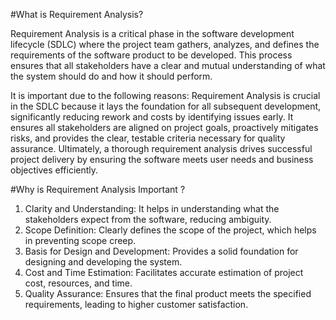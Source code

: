 #What is Requirement Analysis?

Requirement Analysis is a critical phase in the software development lifecycle (SDLC) where the project team gathers, analyzes, and defines the requirements of the software product to be developed. This process ensures that all stakeholders have a clear and mutual understanding of what the system should do and how it should perform.

It is important due to the following reasons:
Requirement Analysis is crucial in the SDLC because it lays the foundation for all subsequent development, significantly reducing rework and costs by identifying issues early. It ensures all stakeholders are aligned on project goals, proactively mitigates risks, and provides the clear, testable criteria necessary for quality assurance. Ultimately, a thorough requirement analysis drives successful project delivery by ensuring the software meets user needs and business objectives efficiently.


#Why is Requirement Analysis Important ?

1. Clarity and Understanding: It helps in understanding what the stakeholders expect from the software, reducing ambiguity.
2. Scope Definition: Clearly defines the scope of the project, which helps in preventing scope creep.
3. Basis for Design and Development: Provides a solid foundation for designing and developing the system.
4. Cost and Time Estimation: Facilitates accurate estimation of project cost, resources, and time.
5. Quality Assurance: Ensures that the final product meets the specified requirements, leading to higher customer satisfaction.

